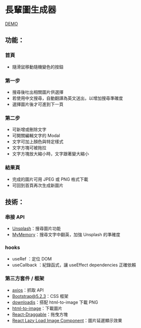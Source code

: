 # 長輩圖生成器

[DEMO](https://vvvvvvii.github.io/img-generator/)

## 功能：

### 首頁

- 隨滑鼠移動隨機變色的按鈕

### 第一步

- 搜尋後吐出相關圖片供選擇
- 若使用中文搜尋，自動翻譯為英文送出，以增加搜尋準確度
- 選擇圖片後才可進到下一頁

### 第二步

- 可新增或刪除文字
- 可開關編輯文字的 Modal
- 文字可加上顏色與特定樣式
- 文字方塊可被拖拉
- 文字方塊放大縮小時，文字跟著變大縮小

### 結果頁

- 完成的圖片可用 JPEG 或 PNG 格式下載
- 可回到首頁再次生成新圖片

## 技術：

### 串接 API

- [Unsplash](https://unsplash.com/developers)：搜尋圖片功能
- [MyMemory](https://mymemory.translated.net/)：搜尋文字中翻英，加強 Unsplash 的準確度

### hooks

- useRef ：定位 DOM
- useCallback ：紀錄函式，讓 useEffect dependencies 正確依賴

### 第三方套件 / 框架

- [axios](https://www.npmjs.com/package/react-draggable)：抓取 API
- [Bootstrap@5.2.3](https://blog.getbootstrap.com/2022/11/22/bootstrap-5-2-3/)：CSS 框架
- [downloadjs](https://www.npmjs.com/package/downloadjs)：搭配 html-to-image 下載 PNG
- [html-to-image](https://www.npmjs.com/package/html-to-image)：下載圖片
- [React-Draggable](https://www.npmjs.com/package/react-draggable)：拖曳方塊
- [React Lazy Load Image Component](https://www.npmjs.com/package/react-lazy-load-image-component)：圖片延遲顯示效果

